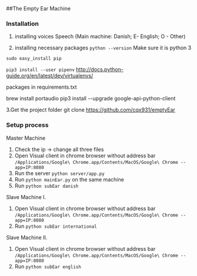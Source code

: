 ##The Empty Ear Machine


### Installation
1. installing voices
Speech
(Main machine: Danish; E- English; O - Other)

2. installing necessary packages
`python --version`
Make sure it is python 3

`sudo easy_install pip`

`pip3 install --user pipenv`
http://docs.python-guide.org/en/latest/dev/virtualenvs/

packages in requirements.txt

brew install portaudio
pip3 install --upgrade google-api-python-client

3.Get the project folder
git clone https://github.com/cqx931/emptyEar

### Setup process
Master Machine
1. Check the ip -> change all three files
1. Open Visual client in chrome browser without address bar `/Applications/Google\ Chrome.app/Contents/MacOS/Google\ Chrome --app=IP:8080`
1. Run the server `python server/app.py`
1. Run `python mainEar.py` on the same machine
1. Run `python subEar danish` 

Slave Machine I.
1. Open Visual client in chrome browser without address bar `/Applications/Google\ Chrome.app/Contents/MacOS/Google\ Chrome --app=IP:8080`
1. Run `python subEar international` 

Slave Machine II.
1. Open Visual client in chrome browser without address bar `/Applications/Google\ Chrome.app/Contents/MacOS/Google\ Chrome --app=IP:8080`
1. Run `python subEar english`